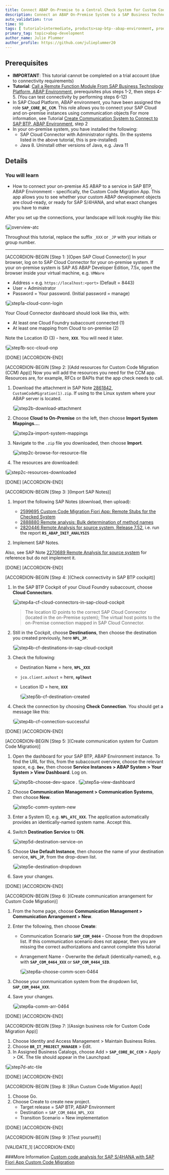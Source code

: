 ```yaml
---
title: Connect ABAP On-Premise to a Central Check System for Custom Code Migration
description: Connect an ABAP On-Premise System to a SAP Business Technology Platform (BTP), ABAP Environment containing the Custom Code Migration (CCM) App.
auto_validation: true
time: 90
tags: [ tutorial>intermediate, products>sap-btp--abap-environment, products>sap-business-technology-platform, topic>abap-connectivity, tutorial>license]
primary_tag: topic>abap-development
author_name: Julie Plummer
author_profile: https://github.com/julieplummer20
---
```


## Prerequisites
- **IMPORTANT**: This tutorial cannot be completed on a trial account (due to connectivity requirements)
- **Tutorial**: [Call a Remote Function Module From SAP Business Technology Platform, ABAP Environment](abap-env-rfc), prerequisites plus steps 1-2, then steps 4-5. (You can test connectivity by performing steps 6-12)
- In SAP Cloud Platform, ABAP environment, you have been assigned the role **`SAP_CORE_BC_CCM`**. This role allows you to connect your SAP Cloud and on-premise instances using communication objects For more information, see Tutorial [Create Communication System to Connect to SAP BTP, ABAP Environment](abap-environment-s4hanacloud), step 2
-	In your on-premise system, you have installed the following:
    - SAP Cloud Connector with Administrator rights. (In the systems listed in the above tutorial, this is pre-installed)
    - Java 8. Uninstall other versions of Java, e.g. Java 11


## Details
### You will learn
  - How to connect your on-premise AS ABAP to a service in SAP BTP, ABAP Environment - specifically, the Custom Code Migration App. This app allows you to see whether your custom ABAP development objects are cloud-ready, or ready for SAP S/4HANA, and what exact changes you have to make

After you set up the connections, your landscape will look roughly like this:

!![overview-atc](overview-atc.png)

Throughout this tutorial, replace the suffix `_XXX` or `_JP` with your initials or group number.

---

[ACCORDION-BEGIN [Step 1: ](Open SAP Cloud Connector)]
In your browser, log on to SAP Cloud Connector for your on-premise system. If your on-premise system is SAP AS ABAP Developer Edition, 7.5x, open the browser inside your virtual machine, e.g. `VMWare`

  - Address = e.g. `https://localhost:<port>` (Default = 8443)
  - User = Administrator
  - Password = Your password. (Initial password = manage)

  !![step1a-cloud-conn-login](step1a-cloud-conn-login.png)

Your Cloud Connector dashboard should look like this, with:

- At least one Cloud Foundry subaccount connected (1)
- At least one mapping from Cloud to on-premise (2)

Note the Location ID (3) - here, **`XXX`**. You will need it later.

  !![step1b-scc-cloud-onp](step1b-scc-cloud-onp.png)

[DONE]
[ACCORDION-END]


[ACCORDION-BEGIN [Step 2: ](Add resources for Custom Code Migration (CCM) App)]
Now you will add the resources you need for the CCM app. Resources are, for example, RFCs or BAPIs that the app check needs to call.

1. Download the attachment in SAP Note [2861842](https://launchpad.support.sap.com/#/notes/2861842), `CustomCodeMigration(1).zip`. If using to the Linux system where your ABAP server is located.

    !![step2b-download-attachment](step2b-download-attachment.png)

2. Choose **Cloud to On-Premise** on the left, then choose **Import System Mappings...**.

    !![step2a-import-system-mappings](step2a-import-system-mappings.png)

3. Navigate to the `.zip` file you downloaded, then choose **Import**.

    !![step2c-browse-for-resource-file](step2c-browse-for-resource-file.png)

4. The resources are downloaded:

!![step2c-resources-downloaded](step2c-resources-downloaded.png)

[DONE]
[ACCORDION-END]


[ACCORDION-BEGIN [Step 3: ](Import SAP Notes)]
1.	Import the following SAP Notes (download, then upload):
    - [2599695 Custom Code Migration Fiori App: Remote Stubs for the Checked System](https://launchpad.support.sap.com/#/notes/2599695)
    - [2888880 Remote analysis: Bulk determination of method names](https://launchpad.support.sap.com/#/notes/2888880)
    - [2820446 Remote Analysis for source system, Release 7.52](https://launchpad.support.sap.com/#/notes/2820446), i.e. run the report **`RS_ABAP_INIT_ANALYSIS`**

2.	Implement SAP Notes.

Also, see SAP Note [2270689 Remote Analysis for source system](https://launchpad.support.sap.com/#/notes/2270689) for reference but do not implement it.

[DONE]
[ACCORDION-END]

[ACCORDION-BEGIN [Step 4: ](Check connectivity in SAP BTP cockpit)]
1. In the SAP BTP Cockpit of your Cloud Foundry subaccount, choose **Cloud Connectors**.

    !![step4a-cf-cloud-connectors-in-sap-cloud-cockpit](step4a-cf-cloud-connectors-in-sap-cloud-cockpit.png)

    > The location ID points to the correct SAP Cloud Connector (located in the on-Premise system); The virtual host points to the on-Premise connection mapped in SAP Cloud Connector.

2. Still in the Cockpit, choose **Destinations**, then choose the destination you created previously, here **`NPL_JP`**.

    !![step4b-cf-destinations-in-sap-cloud-cockpit](step4b-cf-destinations-in-sap-cloud-cockpit.png)

3. Check the following:
    - Destination Name = here, **`NPL_XXX`**
    - `jco.client.ashost` = here, **`nplhost`**
    - Location ID = here, **`XXX`**

      !![step5b-cf-destination-created](step5b-cf-destination-created.png)

4. Check the connection by choosing **Check Connection**. You should get a message like this:

    !![step4b-cf-connection-successful](step4b-cf-connection-successful.png)

[DONE]
[ACCORDION-END]

[ACCORDION-BEGIN [Step 5: ](Create communication system for Custom Code Migration)]
1. Open the dashboard for your SAP BTP, ABAP Environment instance. To find the URL for this, from the subaccount overview, choose the relevant space, e.g. **`Dev`**, then choose **Service Instances > ABAP System > Your System > View Dashboard**. Log on.

    !![step5b-choose-dev-space](step5b-choose-dev-space.png)
    .
    !![step5a-view-dashboard](step5a-view-dashboard.png)

2. Choose **Communication Management > Communication Systems**, then choose **New**.

    !![step5c-comm-system-new](step5c-comm-system-new.png)

3. Enter a System ID, e.g. **`NPL_ATC_XXX`**. The application automatically provides an identically-named system name. Accept this.

4. Switch **Destination Service** to **ON**.

    !![step5d-destination-service-on](step5d-destination-service-on.png)

5. Choose **Use Default Instance**, then choose the name of your destination service, **`NPL_JP`**, from the drop-down list.

    !![step5e-destination-dropdown](step5e-destination-dropdown.png)

6. Save your changes.

[DONE]
[ACCORDION-END]


[ACCORDION-BEGIN [Step 6: ](Create communication arrangement for Custom Code Migration)]
1. From the home page, choose **Communication Management > Communication Arrangement > New**.

2. Enter the following, then choose **Create**:

    - Communication Scenario **`SAP_COM_0464`** - Choose from the dropdown list. If this communication scenario does not appear, then you are missing the correct authorizations and cannot complete this tutorial
    - Arrangement Name - Overwrite the default (identically-named), e.g. with **`SAP_COM_0464_XXX`** or **`SAP_COM_0464_SID`**.

      !![step6a-choose-comm-scen-0464](step6a-choose-comm-scen-0464.png)

3. Choose your communication system from the dropdown list, **`SAP_COM_0464_XXX`**.

4. Save your changes.

    !![step6a-comm-arr-0464](step6a-comm-arr-0464.png)

[DONE]
[ACCORDION-END]


[ACCORDION-BEGIN [Step 7: ](Assign business role for Custom Code Migration App)]
1.	Choose Identity and Access Management > Maintain Business Roles.
2.	Choose **`BR_IT_PROJECT_MANAGER`** > Edit.
3.	In Assigned Business Catalogs, choose Add > **`SAP_CORE_BC_CCM`** > Apply > OK.
The tile should appear in the Launchpad:

  !![step7d-atc-tile](step7d-atc-tile.png)


[DONE]
[ACCORDION-END]

[ACCORDION-BEGIN [Step 8: ](Run Custom Code Migration App)]
1.	Choose Go.
2.	Choose Create to create new project.
    -	Target release = SAP BTP, ABAP Environment
    -	Destination = `SAP_COM_0464_NPL_XXX`
    -	Transition Scenario = New implementation



[DONE]
[ACCORDION-END]

[ACCORDION-BEGIN [Step 9: ](Test yourself)]

[VALIDATE_1]
[ACCORDION-END]

###More Information
[Custom code analysis for SAP S/4HANA with SAP Fiori App Custom Code Migration](https://blogs.sap.com/2019/02/27/custom-code-analysis-for-sap-s4hana-with-sap-fiori-app-custom-code-migration/)

---
